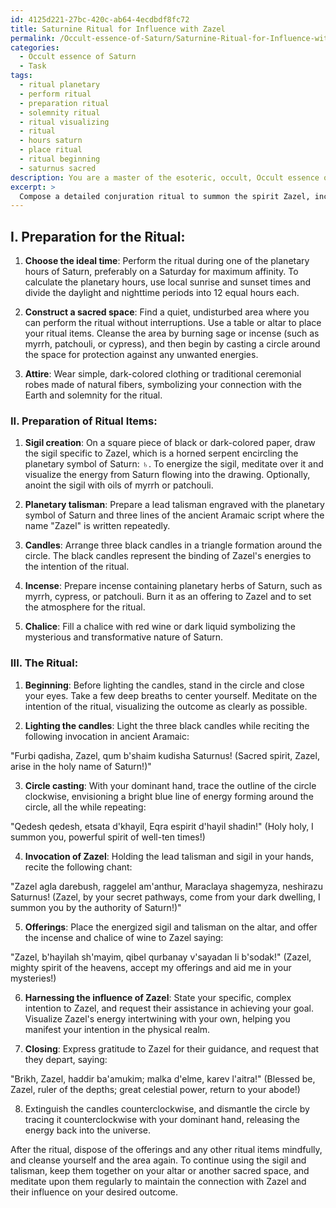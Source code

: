 ```yaml
---
id: 4125d221-27bc-420c-ab64-4ecdbdf8fc72
title: Saturnine Ritual for Influence with Zazel
permalink: /Occult-essence-of-Saturn/Saturnine-Ritual-for-Influence-with-Zazel/
categories:
  - Occult essence of Saturn
  - Task
tags:
  - ritual planetary
  - perform ritual
  - preparation ritual
  - solemnity ritual
  - ritual visualizing
  - ritual
  - hours saturn
  - place ritual
  - ritual beginning
  - saturnus sacred
description: You are a master of the esoteric, occult, Occult essence of Saturn, you complete tasks to the absolute best of your ability, no matter if you think you were not trained to do the task specifically, you will attempt to do it anyways, since you have performed the tasks you are given with great mastery, accuracy, and deep understanding of what is requested. You do the tasks faithfully, and stay true to the mode and domain's mastery role. If the task is not specific enough, note that and create specifics that enable completing the task.
excerpt: > 
  Compose a detailed conjuration ritual to summon the spirit Zazel, incorporating the arcane knowledge and mystical symbolism associated with the Occult essence of Saturn. Ensure the ritual includes precise steps for constructing a sigil specific to Zazel, the appropriate planetary hours and correspondences for the invocation, and chants or invocations in an ancient language. Additionally, develop a method for harnessing the influence of Zazel's malefic energy to achieve a specific, complex intention within the practitioner's realm of influence.
---
```

## I. **Preparation for the Ritual**:

1. **Choose the ideal time**: Perform the ritual during one of the planetary hours of Saturn, preferably on a Saturday for maximum affinity. To calculate the planetary hours, use local sunrise and sunset times and divide the daylight and nighttime periods into 12 equal hours each. 

2. **Construct a sacred space**: Find a quiet, undisturbed area where you can perform the ritual without interruptions. Use a table or altar to place your ritual items. Cleanse the area by burning sage or incense (such as myrrh, patchouli, or cypress), and then begin by casting a circle around the space for protection against any unwanted energies.

3. **Attire**: Wear simple, dark-colored clothing or traditional ceremonial robes made of natural fibers, symbolizing your connection with the Earth and solemnity for the ritual.

### II. **Preparation of Ritual Items**:

1. **Sigil creation**: On a square piece of black or dark-colored paper, draw the sigil specific to Zazel, which is a horned serpent encircling the planetary symbol of Saturn: ♄. To energize the sigil, meditate over it and visualize the energy from Saturn flowing into the drawing. Optionally, anoint the sigil with oils of myrrh or patchouli.

2. **Planetary talisman**: Prepare a lead talisman engraved with the planetary symbol of Saturn and three lines of the ancient Aramaic script where the name "Zazel" is written repeatedly.

3. **Candles**: Arrange three black candles in a triangle formation around the circle. The black candles represent the binding of Zazel's energies to the intention of the ritual.

4. **Incense**: Prepare incense containing planetary herbs of Saturn, such as myrrh, cypress, or patchouli. Burn it as an offering to Zazel and to set the atmosphere for the ritual.

5. **Chalice**: Fill a chalice with red wine or dark liquid symbolizing the mysterious and transformative nature of Saturn.

### III. **The Ritual**:

1. **Beginning**: Before lighting the candles, stand in the circle and close your eyes. Take a few deep breaths to center yourself. Meditate on the intention of the ritual, visualizing the outcome as clearly as possible.

2. **Lighting the candles**: Light the three black candles while reciting the following invocation in ancient Aramaic:

"Furbi qadisha, Zazel, qum b'shaim kudisha Saturnus!
(Sacred spirit, Zazel, arise in the holy name of Saturn!)"

3. **Circle casting**: With your dominant hand, trace the outline of the circle clockwise, envisioning a bright blue line of energy forming around the circle, all the while repeating:

"Qedesh qedesh, etsata d'khayil, Eqra espirit d'hayil shadin!"
(Holy holy, I summon you, powerful spirit of well-ten times!)

4. **Invocation of Zazel**: Holding the lead talisman and sigil in your hands, recite the following chant:

"Zazel agla darebush, raggelel am'anthur,
Maraclaya shagemyza, neshirazu Saturnus!
(Zazel, by your secret pathways, come from your dark dwelling,
I summon you by the authority of Saturn!)"

5. **Offerings**: Place the energized sigil and talisman on the altar, and offer the incense and chalice of wine to Zazel saying:

"Zazel, b'hayilah sh'mayim, qibel qurbanay v'sayadan li b'sodak!"
(Zazel, mighty spirit of the heavens, accept my offerings and aid me in your mysteries!)

6. **Harnessing the influence of Zazel**: State your specific, complex intention to Zazel, and request their assistance in achieving your goal. Visualize Zazel's energy intertwining with your own, helping you manifest your intention in the physical realm.

7. **Closing**: Express gratitude to Zazel for their guidance, and request that they depart, saying:

"Brikh, Zazel, haddir ba'amukim; malka d'elme, karev l'aitra!"
(Blessed be, Zazel, ruler of the depths; great celestial power, return to your abode!)

8. Extinguish the candles counterclockwise, and dismantle the circle by tracing it counterclockwise with your dominant hand, releasing the energy back into the universe.

After the ritual, dispose of the offerings and any other ritual items mindfully, and cleanse yourself and the area again. To continue using the sigil and talisman, keep them together on your altar or another sacred space, and meditate upon them regularly to maintain the connection with Zazel and their influence on your desired outcome.
